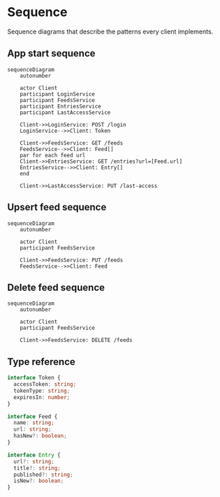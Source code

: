 # Sequence

Sequence diagrams that describe the patterns every client implements.

## App start sequence

```mermaid
sequenceDiagram
    autonumber

    actor Client
    participant LoginService
    participant FeedsService
    participant EntriesService
    participant LastAccessService
    
    Client->>LoginService: POST /login
    LoginService-->>Client: Token

    Client->>FeedsService: GET /feeds
    FeedsService-->>Client: Feed[]
    par for each feed url
    Client->>EntriesService: GET /entries?url=[Feed.url]
    EntriesService-->>Client: Entry[]
    end

    Client->>LastAccessService: PUT /last-access
```

## Upsert feed sequence

```mermaid
sequenceDiagram
    autonumber

    actor Client
    participant FeedsService
    
    Client->>FeedsService: PUT /feeds
    FeedsService-->>Client: Feed
```

## Delete feed sequence

```mermaid
sequenceDiagram
    autonumber

    actor Client
    participant FeedsService
    
    Client->>FeedsService: DELETE /feeds
```

## Type reference

```ts
interface Token {
  accessToken: string;
  tokenType: string;
  expiresIn: number;
}

interface Feed {
  name: string;
  url: string;
  hasNew?: boolean;
}

interface Entry {
  url?: string;
  title?: string;
  published?: string;
  isNew?: boolean;
}
```
